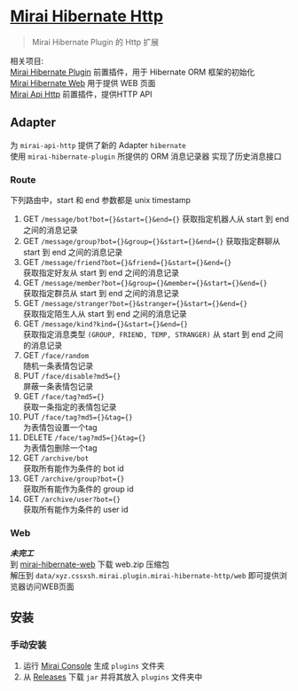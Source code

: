 # [Mirai Hibernate Http](https://github.com/cssxsh/mirai-hibernate-http)

> Mirai Hibernate Plugin 的 Http 扩展

相关项目:  
[Mirai Hibernate Plugin](https://github.com/cssxsh/mirai-hibernate-plugin) 前置插件，用于 Hibernate ORM 框架的初始化  
[Mirai Hibernate Web](https://github.com/cssxsh/mirai-hibernate-web) 用于提供 WEB 页面  
[Mirai Api Http](https://github.com/project-mirai/mirai-api-http) 前置插件，提供HTTP API  

## Adapter

为 `mirai-api-http` 提供了新的 Adapter `hibernate`  
使用 `mirai-hibernate-plugin` 所提供的 ORM 消息记录器 实现了历史消息接口

### Route

下列路由中，start 和 end 参数都是 unix timestamp

1. GET `/message/bot?bot={}&start={}&end={}`
    获取指定机器人从 start 到 end 之间的消息记录
2. GET `/message/group?bot={}&group={}&start={}&end={}` 
    获取指定群聊从 start 到 end 之间的消息记录
3. GET `/message/friend?bot={}&friend={}&start={}&end={}`  
    获取指定好友从 start 到 end 之间的消息记录
4. GET `/message/member?bot={}&group={}&member={}&start={}&end={}`  
    获取指定群员从 start 到 end 之间的消息记录
5. GET `/message/stranger?bot={}&stranger={}&start={}&end={}`  
    获取指定陌生人从 start 到 end 之间的消息记录
6. GET `/message/kind?kind={}&start={}&end={}`  
    获取指定消息类型 `(GROUP, FRIEND, TEMP, STRANGER)` 从 start 到 end 之间的消息记录
7. GET `/face/random`  
    随机一条表情包记录
8. PUT `/face/disable?md5={}`  
    屏蔽一条表情包记录
9. GET `/face/tag?md5={}`  
    获取一条指定的表情包记录
10. PUT `/face/tag?md5={}&tag={}`  
     为表情包设置一个tag
11. DELETE `/face/tag?md5={}&tag={}`  
    为表情包删除一个tag
12. GET `/archive/bot`  
    获取所有能作为条件的 bot id
13. GET `/archive/group?bot={}`  
    获取所有能作为条件的 group id
14. GET `/archive/user?bot={}`  
    获取所有能作为条件的 user id

### Web

***未完工***  
到 [mirai-hibernate-web](https://github.com/cssxsh/mirai-hibernate-web/releases) 下载 web.zip 压缩包  
解压到 `data/xyz.cssxsh.mirai.plugin.mirai-hibernate-http/web` 即可提供浏览器访问WEB页面

## 安装

### 手动安装

1. 运行 [Mirai Console](https://github.com/mamoe/mirai-console) 生成 `plugins` 文件夹
2. 从 [Releases](https://github.com/cssxsh/mirai-hibernate-http/releases) 下载 `jar` 并将其放入 `plugins` 文件夹中